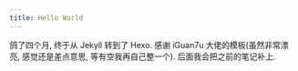 ```yaml
---
title: Hello World
---
```

鸽了四个月, 终于从 Jekyll 转到了 Hexo. 感谢 iGuan7u 大佬的模板(虽然非常漂亮, 感觉还是差点意思, 等有空我再自己整一个). 后面我会把之前的笔记补上. 

